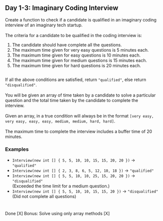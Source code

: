 ## Day 1-3: Imaginary Coding Interview
Create a function to check if a candidate is qualified in an imaginary coding interview of an imaginary tech startup.  
\
The criteria for a candidate to be qualified in the coding interview is:
1. The candidate should have complete all the questions.
2. The maximum time given for very easy questions is 5 minutes each.
3. The maximum time given for easy questions is 10 minutes each.
4. The maximum time given for medium questions is 15 minutes each.
5. The maximum time given for hard questions is 20 minutes each.
##
If all the above conditions are satisfied, return `"qualified"`, else return `"disqualified"`.  
\
You will be given an array of time taken by a candidate to solve a particular question and the total time taken by the candidate to complete the interview.  
\
Given an array, in a true condition will always be in the format `[very easy, very easy, easy, easy, medium, medium, hard, hard]`.  
\
The maximum time to complete the interview includes a buffer time of 20 minutes.
### Examples
* `Interview(new int [] { 5, 5, 10, 10, 15, 15, 20, 20 })` -> `"qualified"`
* `Interview(new int [] { 2, 3, 8, 6, 5, 12, 10, 18 })` -> `"qualified"`
* `Interview(new int [] { 5, 5, 10, 10, 25, 15, 20, 20 })` -> `"disqualified"`  
(Exceeded the time limit for a medium question.)
* `Interview(new int [] { 5, 5, 10, 10, 15, 15, 20 })` -> `"disqualified"`  
(Did not complete all questions)
#
Done [X]
Bonus: Solve using only array methods [X]